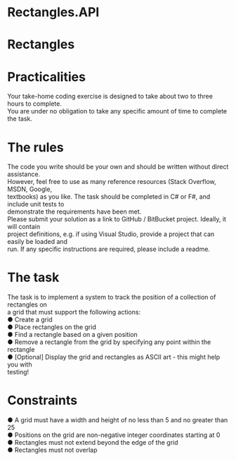 # Rectangles.API

# Rectangles
# Practicalities
Your take-home coding exercise is designed to take about two to three hours to complete. <br />
You are under no obligation to take any specific amount of time to complete the task. <br />
# The rules
The code you write should be your own and should be written without direct assistance. <br />
However, feel free to use as many reference resources (Stack Overflow, MSDN, Google, <br />
textbooks) as you like. The task should be completed in C# or F#, and include unit tests to <br />
demonstrate the requirements have been met. <br />
Please submit your solution as a link to GitHub / BitBucket project. Ideally, it will contain <br />
project definitions, e.g. if using Visual Studio, provide a project that can easily be loaded and <br />
run. If any specific instructions are required, please include a readme. <br />
# The task
The task is to implement a system to track the position of a collection of rectangles on <br />
a grid that must support the following actions: <br />
● Create a grid <br />
● Place rectangles on the grid <br />
● Find a rectangle based on a given position <br />
● Remove a rectangle from the grid by specifying any point within the rectangle <br />
● [Optional] Display the grid and rectangles as ASCII art - this might help you with  
testing!
# Constraints
● A grid must have a width and height of no less than 5 and no greater than 25 <br />
● Positions on the grid are non-negative integer coordinates starting at 0 <br />
● Rectangles must not extend beyond the edge of the grid <br />
● Rectangles must not overlap
